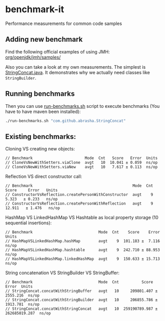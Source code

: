 # benchmark-it
Performance measurements for common code samples

## Adding new benchmark
Find the following official examples of using JMH: [org/openjdk/jmh/samples/](http://hg.openjdk.java.net/code-tools/jmh/file/tip/jmh-samples/src/main/java/org/openjdk/jmh/samples/)

Also you can take a look at my own measurements. The simplest is [StringConcat.java](https://github.com/Abrasha/benchmark-it/blob/master/src/main/java/com/github/abrasha/StringConcat.java). It demonstrates why we actually need classes like `StringBuilder`.


## Running benchmarks

Then you can use [run-benchmarks.sh](https://github.com/Abrasha/benchmark-it/blob/master/run-benchmarks.sh) script to execute benchmarks (You have to have maven been installed):
```bash
./run-benchmarks.sh "com.github.abrasha.StringConcat"
```

## Existing benchmarks:

Cloning VS creating new objects:
```
// Benchmark                       Mode  Cnt   Score   Error  Units
// CloneVsNewWithSetters.viaClone  avgt   10  10.041 ± 0.059  ns/op
// CloneVsNewWithSetters.viaNew    avgt   10   7.617 ± 0.113  ns/op
```

Reflection VS direct constructor call:
```
// Benchmark                                            Mode  Cnt   Score     Error   Units
// ConstructorVsReflection.createPersonWithConstructor  avgt    9   5.323   ± 0.233   ns/op
// ConstructorVsReflection.createPersonWithReflection   avgt    9  12.911   ± 1.476   ns/op
```

HashMap VS LinkedHashMap VS Hashtable as local property storage (10 sequential insertions):
```
// Benchmark                             Mode  Cnt    Score    Error  Units
// HashMapVSLinkedHashMap.hashMap        avgt    9  101.183 ±  7.116  ns/op
// HashMapVSLinkedHashMap.hashtable      avgt    9  242.710 ± 88.953  ns/op
// HashMapVSLinkedHashMap.linkedHashMap  avgt    9  150.633 ± 15.713  ns/op
```

String concatenation VS StringBuilder VS StringBuffer:
```
// Benchmark                             Mode  Cnt          Score           Error  Units
// StringConcat.concatWithStringBuffer   avgt   10     209801.407 ±      2555.216  ns/op
// StringConcat.concatWithStringBuilder  avgt   10     206855.786 ±      1913.781  ns/op
// StringConcat.concatWithStringConcat   avgt   10  259190789.987 ± 262685019.287  ns/op
```